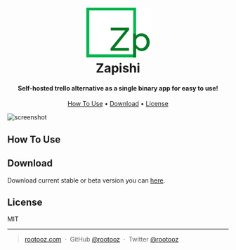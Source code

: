 
<h1 align="center">
  <br>
  <a href="https://github.com/zapishi/zapishi"><img src="https://raw.githubusercontent.com/zapishi/zapishi/master/assets/images/logo2.png" alt="Zapishi"/></a>
  <br>
  Zapishi
  <br>
</h1>

<h4 align="center">Self-hosted trello alternative as a single binary app for easy to use!</h4>

<p align="center">
  <a href="#how-to-use">How To Use</a> •
  <a href="#download">Download</a> •
  <a href="#license">License</a>
</p>

![screenshot]()

## How To Use

## Download

Download current stable or beta version you can [here](https://github.com/zapishi/zapishi/releases). 

## License

MIT 

---

> [rootooz.com](http://rootooz.com) &nbsp;&middot;&nbsp;
> GitHub [@rootooz](https://github.com/rootooz) &nbsp;&middot;&nbsp;
> Twitter [@rootooz](https://twitter.com/rootooz)